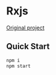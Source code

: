 # Rxjs

[Original project](https://github.com/ReactiveX/rxjs)

## Quick Start

``` bash
npm i 
npm start
```